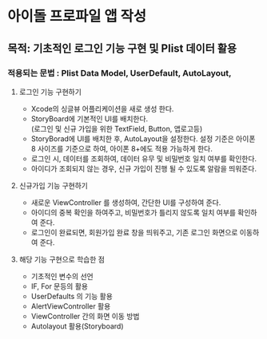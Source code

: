 # 아이돌 프로파일 앱 작성
##  목적: 기초적인 로그인 기능 구현 및 Plist 데이터 활용


### 적용되는 문법 : Plist Data Model, UserDefault, AutoLayout, 

1. 로그인 기능 구현하기
	* Xcode의 싱글뷰 어플리케이션을 새로 생성 한다.
	* StoryBoard에 기본적인 UI를 배치한다.<Br>(로그인 및 신규 가입을 위한 TextField, Button, 앱로고등)
	* StoryBorad에 UI를 배치한 후, AutoLayout을 설정한다. 설정 기준은 아이폰8 사이즈를 기준으로 하여, 아이폰 8+에도 적용 가능하게 한다.
	* 로그인 시, 데이터를 조회하여, 데이터 유무 및 비밀번호 일치 여부를 확인한다.
	* 아이디가 조회되지 않는 경우, 신규 가입이 진행 될 수 있도록 알람을 띄워준다.

2. 신규가입 기능 구현하기
	* 새로운 ViewController 를 생성하여, 간단한 UI를 구성하여 준다.
	* 아이디의 중복 확인을 하여주고, 비밀번호가 틀리지 않도록 일치 여부를 확인하여 준다.
	* 로그인이 완료되면, 회원가입 완료 창을 띄워주고, 기존 로그인 화면으로 이동하여 준다.

3. 해당 기능 구현으로 학습한 점
	* 기초적인 변수의 선언
	* IF, For 문등의 활용
	* UserDefaults 의 기능 활용
	* AlertViewController 활용
	* ViewController 간의 화면 이동 방법
	* Autolayout 활용(Storyboard)


